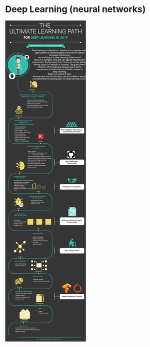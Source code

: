 # Deep Learning (neural networks)

![Learning path for deep learning](./images/Learning-Path-for-deep-learning.jpg)

